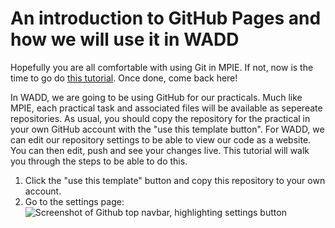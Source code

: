 # An introduction to GitHub Pages and how we will use it in WADD 

Hopefully you are all comfortable with using Git in MPIE. If not, now is the time to go do [this tutorial](https://github.com/UoY-IM-MPIE/mpie-git-tutorial). Once done, come back here! 

In WADD, we are going to be using GitHub for our practicals. Much like MPIE, each practical task and associated files will be available as sepereate repositories. As usual, you should copy the repository for the practical in your own GitHub account with the "use this template button". For WADD, we can edit our repository settings to be able to view our code as a website. You can then edit, push and see your changes live. This tutorial will walk you through the steps to be able to do this. 

1. Click the "use this template" button and copy this repository to your own account.
2. Go to the settings page: ![Screenshot of Github top navbar, highlighting settings button](https://github.com/IM-WADD/GitPages-Tutorial/assets/5978932/9ba2e74b-8966-4be9-b476-e5eddedad795)
